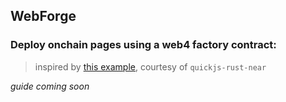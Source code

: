 ## WebForge
### Deploy onchain pages using a web4 factory contract:
> inspired by [this example](https://github.com/petersalomonsen/quickjs-rust-near/tree/main/examples/aiproxy), courtesy of `quickjs-rust-near`

*guide coming soon*
